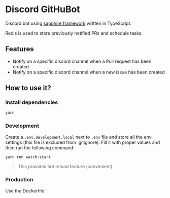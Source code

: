# Discord GitHuBot

Discord bot using [sapphire framework](https://sapphirejs.dev/) written in TypeScript.

Redis is used to store previously notified PRs and schedule tasks.

## Features

* Notify on a specific discord channel when a Pull request has been created
* Notify on a specific discord channel when a new issue has been created

## How to use it?

### Install dependencies

```sh
yarn
```

### Development

Create a `.env.development.local` next to `.env` file and store all the env settings (this file is excluded from .gitignore).
Fill it with proper values and then run the following command:

```sh
yarn run watch:start
```

> This provides hot reload feature (convenient)

### Production

Use the Dockerfile